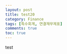 ```yaml
---
layout: post
title: test20
category: Finance
tags: [특수회계, 연결재무제표]
comments: true
toc: true
---
```

test